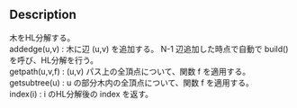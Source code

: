 ## Description
木をHL分解する。  
addedge(u,v) : 木に辺 (u,v) を追加する。 N-1 辺追加した時点で自動で build() を呼び、HL分解を行う。    
getpath(u,v,f) : (u,v) パス上の全頂点について、関数 f を適用する。   
getsubtree(u) : u の部分木内の全頂点について、関数 f を適用する。  
index(i) : i のHL分解後の index を返す。  